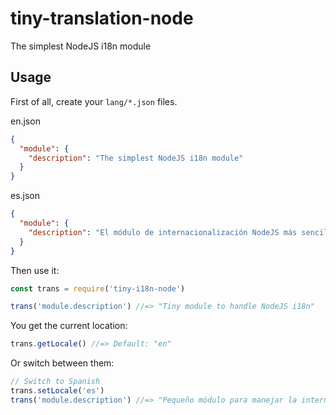 # tiny-translation-node
The simplest NodeJS i18n module

## Usage

First of all, create your `lang/*.json` files.

en.json
```json
{
  "module": {
    "description": "The simplest NodeJS i18n module"
  }
}
```

es.json
```json
{
  "module": {
    "description": "El módulo de internacionalización NodeJS más sencillo"
  }
}
```

Then use it:

```javascript
const trans = require('tiny-i18n-node')

trans('module.description') //=> "Tiny module to handle NodeJS i18n"
```

You get the current location:

```javascript
trans.getLocale() //=> Default: "en"
```

Or switch between them:

```javascript
// Switch to Spanish
trans.setLocale('es')
trans('module.description') //=> "Pequeño módulo para manejar la internacionalización de Node JS"
```
